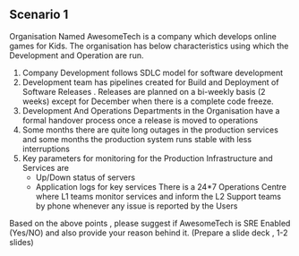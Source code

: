Scenario 1 
-----------

Organisation Named AwesomeTech is a company which develops online games for Kids. The organisation has below characteristics using which the Development and Operation are run.

1. Company Development follows SDLC model for software development
2. Development team has pipelines created for Build and Deployment of Software Releases . Releases are planned on a bi-weekly basis (2 weeks) except for December when there is a complete code freeze.
3. Development And Operations Departments in the Organisation have a formal handover process once a release is moved to operations
5. Some months there are quite long outages in the production services and some months the production system runs stable with less interruptions
6. Key parameters for monitoring for the Production Infrastructure and Services  are
    - Up/Down status of servers
    - Application logs for key services
There is a 24*7 Operations Centre where L1 teams monitor services and inform the L2 Support teams by phone whenever any issue is reported by the Users


Based on the above points , please suggest if AwesomeTech is SRE Enabled (Yes/NO) and also provide your reason behind it. (Prepare a slide deck , 1-2 slides)
